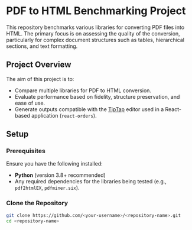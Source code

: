 # PDF to HTML Benchmarking Project

This repository benchmarks various libraries for converting PDF files into HTML. The primary focus is on assessing the quality of the conversion, particularly for complex document structures such as tables, hierarchical sections, and text formatting.

## Project Overview

The aim of this project is to:
- Compare multiple libraries for PDF to HTML conversion.
- Evaluate performance based on fidelity, structure preservation, and ease of use.
- Generate outputs compatible with the [TipTap](https://tiptap.dev/) editor used in a React-based application (`react-orders`).

## Setup

### Prerequisites

Ensure you have the following installed:
- **Python** (version 3.8+ recommended)
- Any required dependencies for the libraries being tested (e.g., `pdf2htmlEX`, `pdfminer.six`).

### Clone the Repository

```bash
git clone https://github.com/<your-username>/<repository-name>.git
cd <repository-name>
